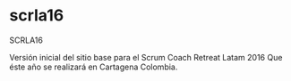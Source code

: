 # scrla16
SCRLA16 

Versión inicial del sitio base para el Scrum Coach Retreat Latam 2016
Que éste año se realizará en Cartagena Colombia.

